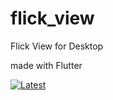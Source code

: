# flick_view

Flick View for Desktop

made with Flutter


[![Latest](https://img.shields.io/badge/Latest-0.0.1-00D4FF.svg)](https://github.com/blugon0921/FlickView_Flutter/releases)


[//]: # (# License)
[//]: # ([MIT License]&#40;https://github.com/blugon0921/FlickView_Flutter/blob/master/LICENSE&#41;)